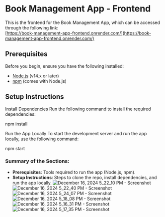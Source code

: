 # Book Management App - Frontend

This is the frontend for the Book Management App, which can be accessed through the following link:  
[https://book-management-app-frontend.onrender.com/](https://book-management-app-frontend.onrender.com/)

## Prerequisites

Before you begin, ensure you have the following installed:

- [Node.js](https://nodejs.org/) (v14.x or later)
- [npm](https://npmjs.com) (comes with Node.js)

## Setup Instructions

Install Dependencies
Run the following command to install the required dependencies:

npm install

Run the App Locally
To start the development server and run the app locally, use the following command:

npm start

### Summary of the Sections:
- **Prerequisites**: Tools required to run the app (Node.js, npm).
- **Setup Instructions**: Steps to clone the repo, install dependencies, and run the app locally.
![December 16, 2024 5_22_10 PM - Screenshot](https://github.com/user-attachments/assets/86a33c88-7a5b-4122-a678-a0568c37bdb6)
![December 16, 2024 5_22_40 PM - Screenshot](https://github.com/user-attachments/assets/ab093705-0411-4be3-b1d9-35391e486a82)
![December 16, 2024 5_24_07 PM - Screenshot](https://github.com/user-attachments/assets/eee161dc-18f6-48d9-b66a-458c8cc329c6)
![December 16, 2024 5_18_08 PM - Screenshot](https://github.com/user-attachments/assets/ffc7e86d-c829-480c-938e-2560ed2dd14b)
![December 16, 2024 5_16_31 PM - Screenshot](https://github.com/user-attachments/assets/1d172898-3e47-4f1f-bec5-69ac2b3c11c7)
![December 16, 2024 5_17_35 PM - Screenshot](https://github.com/user-attachments/assets/5a6f4822-5c77-4813-b3ef-695a19f62b2f)

